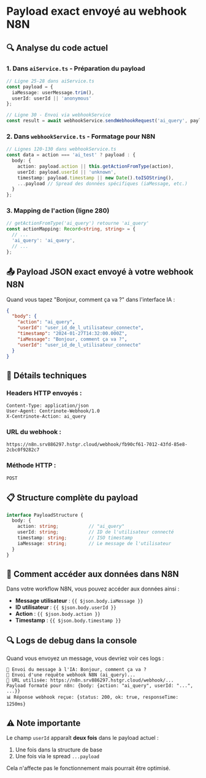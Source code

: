 # Payload exact envoyé au webhook N8N

## 🔍 **Analyse du code actuel**

### **1. Dans `aiService.ts` - Préparation du payload**

```typescript
// Ligne 25-28 dans aiService.ts
const payload = {
  iaMessage: userMessage.trim(),
  userId: userId || 'anonymous'
};

// Ligne 30 - Envoi via webhookService
const result = await webhookService.sendWebhookRequest('ai_query', payload);
```

### **2. Dans `webhookService.ts` - Formatage pour N8N**

```typescript
// Lignes 120-130 dans webhookService.ts
const data = action === 'ai_test' ? payload : {
  body: {
    action: payload.action || this.getActionFromType(action),
    userId: payload.userId || 'unknown',
    timestamp: payload.timestamp || new Date().toISOString(),
    ...payload // Spread des données spécifiques (iaMessage, etc.)
  }
};
```

### **3. Mapping de l'action (ligne 280)**

```typescript
// getActionFromType('ai_query') retourne 'ai_query'
const actionMapping: Record<string, string> = {
  // ...
  'ai_query': 'ai_query',
  // ...
};
```

## 📤 **Payload JSON exact envoyé à votre webhook N8N**

Quand vous tapez "Bonjour, comment ça va ?" dans l'interface IA :

```json
{
  "body": {
    "action": "ai_query",
    "userId": "user_id_de_l_utilisateur_connecte",
    "timestamp": "2024-01-27T14:32:00.000Z",
    "iaMessage": "Bonjour, comment ça va ?",
    "userId": "user_id_de_l_utilisateur_connecte"
  }
}
```

## 🔧 **Détails techniques**

### **Headers HTTP envoyés :**
```
Content-Type: application/json
User-Agent: Centrinote-Webhook/1.0
X-Centrinote-Action: ai_query
```

### **URL du webhook :**
```
https://n8n.srv886297.hstgr.cloud/webhook/fb90cf61-7012-43fd-85e8-2cbc0f9282c7
```

### **Méthode HTTP :**
```
POST
```

## 📋 **Structure complète du payload**

```typescript
interface PayloadStructure {
  body: {
    action: string;           // "ai_query"
    userId: string;           // ID de l'utilisateur connecté
    timestamp: string;        // ISO timestamp
    iaMessage: string;        // Le message de l'utilisateur
  }
}
```

## 🎯 **Comment accéder aux données dans N8N**

Dans votre workflow N8N, vous pouvez accéder aux données ainsi :

- **Message utilisateur** : `{{ $json.body.iaMessage }}`
- **ID utilisateur** : `{{ $json.body.userId }}`
- **Action** : `{{ $json.body.action }}`
- **Timestamp** : `{{ $json.body.timestamp }}`

## 🔍 **Logs de debug dans la console**

Quand vous envoyez un message, vous devriez voir ces logs :

```
🚀 Envoi du message à l'IA: Bonjour, comment ça va ?
🔄 Envoi d'une requête webhook N8N (ai_query)...
🔗 URL utilisée: https://n8n.srv886297.hstgr.cloud/webhook/...
Payload formaté pour n8n: {body: {action: "ai_query", userId: "...", ...}}
📊 Réponse webhook reçue: {status: 200, ok: true, responseTime: 1250ms}
```

## ⚠️ **Note importante**

Le champ `userId` apparaît **deux fois** dans le payload actuel :
1. Une fois dans la structure de base
2. Une fois via le spread `...payload`

Cela n'affecte pas le fonctionnement mais pourrait être optimisé.